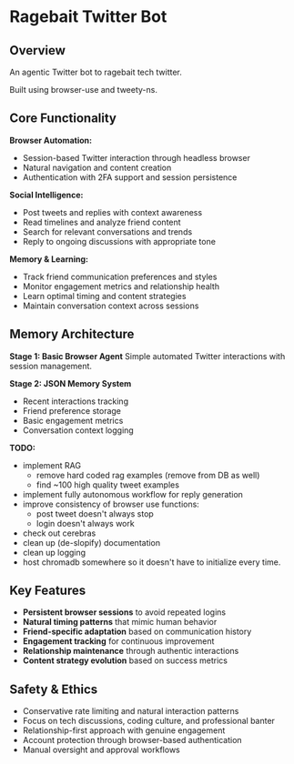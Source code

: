 # Ragebait Twitter Bot

## Overview

An agentic Twitter bot to ragebait tech twitter.

Built using browser-use and tweety-ns.

## Core Functionality

**Browser Automation:**
- Session-based Twitter interaction through headless browser
- Natural navigation and content creation
- Authentication with 2FA support and session persistence

**Social Intelligence:**
- Post tweets and replies with context awareness
- Read timelines and analyze friend content
- Search for relevant conversations and trends
- Reply to ongoing discussions with appropriate tone

**Memory & Learning:**
- Track friend communication preferences and styles
- Monitor engagement metrics and relationship health
- Learn optimal timing and content strategies
- Maintain conversation context across sessions

## Memory Architecture

**Stage 1: Basic Browser Agent**
Simple automated Twitter interactions with session management.

**Stage 2: JSON Memory System**
- Recent interactions tracking
- Friend preference storage
- Basic engagement metrics
- Conversation context logging

**TODO:**
- implement RAG
    - remove hard coded rag examples (remove from DB as well)
    - find ~100 high quality tweet examples
- implement fully autonomous workflow for reply generation
- improve consistency of browser use functions:
    - post tweet doesn't always stop
    - login doesn't always work
- check out cerebras
- clean up (de-slopify) documentation
- clean up logging
- host chromadb somewhere so it doesn't have to initialize every time.

## Key Features

- **Persistent browser sessions** to avoid repeated logins
- **Natural timing patterns** that mimic human behavior
- **Friend-specific adaptation** based on communication history
- **Engagement tracking** for continuous improvement
- **Relationship maintenance** through authentic interactions
- **Content strategy evolution** based on success metrics

## Safety & Ethics

- Conservative rate limiting and natural interaction patterns
- Focus on tech discussions, coding culture, and professional banter
- Relationship-first approach with genuine engagement
- Account protection through browser-based authentication
- Manual oversight and approval workflows
